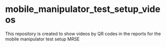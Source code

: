 # mobile_manipulator_test_setup_videos
This repository is created to show videos by QR codes in the reports for the mobile manipulator test setup MRSE
